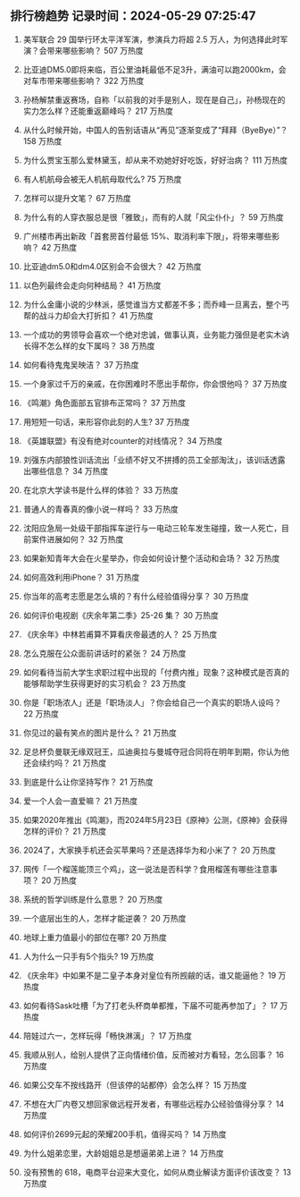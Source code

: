 
## 排行榜趋势 记录时间：2024-05-29 07:25:47
  
  1. 美军联合 29 国举行环太平洋军演，参演兵力将超 2.5 万人，为何选择此时军演？会带来哪些影响？ 507 万热度
    
  2. 比亚迪DM5.0即将来临，百公里油耗最低不足3升，满油可以跑2000km，会对车市带来哪些影响？ 322 万热度
    
  3. 孙杨解禁重返赛场，自称「以前我的对手是别人，现在是自己」，孙杨现在的实力怎么样？还能重返巅峰吗？ 217 万热度
    
  4. 从什么时候开始，中国人的告别话语从“再见”逐渐变成了“拜拜（ByeBye）”？ 158 万热度
    
  5. 为什么贾宝玉那么爱林黛玉，却从来不劝她好好吃饭，好好治病？ 111 万热度
    
  6. 有人机航母会被无人机航母取代么? 75 万热度
    
  7. 怎样可以提升文笔？ 67 万热度
    
  8. 为什么有的人穿衣服总是很「雅致」，而有的人就「风尘仆仆」？ 59 万热度
    
  9. 广州楼市再出新政「首套房首付最低 15%、取消利率下限」，将带来哪些影响？ 42 万热度
    
  10. 比亚迪dm5.0和dm4.0区别会不会很大？ 42 万热度
    
  11. 以色列最终会走向何种结局？ 41 万热度
    
  12. 为什么金庸小说的少林派，感觉谁当方丈都差不多；而乔峰一旦离去，整个丐帮的战斗力却会大打折扣？ 41 万热度
    
  13. 一个成功的男领导会喜欢一个绝对忠诚，做事认真，业务能力强但是老实木讷长得不怎么样的女下属吗？ 38 万热度
    
  14. 如何看待鬼鬼吴映洁？ 37 万热度
    
  15. 一个身家过千万的亲戚，在你困难时不愿出手帮你，你会恨他吗？ 37 万热度
    
  16. 《鸣潮》角色面部五官排布正常吗？ 37 万热度
    
  17. 用短短一句话，来形容你此刻的人生? 37 万热度
    
  18. 《英雄联盟》有没有绝对counter的对线情况？ 34 万热度
    
  19. 刘强东内部狼性训话流出「业绩不好又不拼搏的员工全部淘汰」，该训话透露出哪些信息？ 34 万热度
    
  20. 在北京大学读书是什么样的体验？ 33 万热度
    
  21. 普通人的青春真的像小说一样吗？ 33 万热度
    
  22. 沈阳应急局一处级干部指挥车逆行与一电动三轮车发生碰撞，致一人死亡，目前案件进展如何？ 32 万热度
    
  23. 如果新知青年大会在火星举办，你会如何设计整个活动和会场？ 32 万热度
    
  24. 如何高效利用iPhone？ 31 万热度
    
  25. 你当年的高考志愿是怎么填的？有什么经验值得分享？ 30 万热度
    
  26. 如何评价电视剧《庆余年第二季》25-26 集？ 30 万热度
    
  27. 《庆余年》中林若甫算不算看庆帝最透的人？ 25 万热度
    
  28. 怎么克服在公众面前讲话时的紧张？ 24 万热度
    
  29. 如何看待当前大学生求职过程中出现的「付费内推」现象？这种模式是否真的能够帮助学生获得更好的实习机会？ 23 万热度
    
  30. 你是「职场浓人」还是「职场淡人」？你会给自己一个真实的职场人设吗？ 22 万热度
    
  31. 你见过的最有笑点的图片是什么？ 21 万热度
    
  32. 足总杯负曼联无缘双冠王，瓜迪奥拉与曼城夺冠合同将在明年到期，你认为他还会续约吗？ 21 万热度
    
  33. 到底是什么让你坚持写作？ 21 万热度
    
  34. 爱一个人会一直爱嘛？ 21 万热度
    
  35. 如果2020年推出《鸣潮》，而2024年5月23日《原神》公测，《原神》会获得怎样的评价？ 21 万热度
    
  36. 2024了，大家换手机还会买苹果吗？还是选择华为和小米了？ 20 万热度
    
  37. 网传「一个榴莲能顶三个鸡」，这一说法是否科学？食用榴莲有哪些注意事项？ 20 万热度
    
  38. 系统的哲学训练是什么意思？ 20 万热度
    
  39. 一个底层出生的人，怎样才能逆袭？ 20 万热度
    
  40. 地球上重力值最小的部位在哪? 20 万热度
    
  41. 人为什么一只手有5个指头? 19 万热度
    
  42. 《庆余年》中如果不是二皇子本身对皇位有所觊觎的话，谁又能逼他？ 19 万热度
    
  43. 如何看待Sask吐槽「为了打老头杯商单都推，下届不可能再参加了」？ 17 万热度
    
  44. 陪娃过六一，怎样玩得「畅快淋漓」？ 17 万热度
    
  45. 我顺从别人，给别人提供了正向情绪价值，反而被对方看轻，怎么回事？ 16 万热度
    
  46. 如果公交车不按线路开（但该停的站都停）会怎么样？ 15 万热度
    
  47. 不想在大厂内卷又想回家做远程开发者，有哪些远程办公经验值得分享？ 14 万热度
    
  48. 如何评价2699元起的荣耀200手机，值得买吗？ 14 万热度
    
  49. 为什么姐弟恋里，大龄姐姐总是想逼弟弟上进？ 14 万热度
    
  50. 没有预售的 618，电商平台迎来大变化，如何从商业解读方面评价该改变？ 13 万热度
    